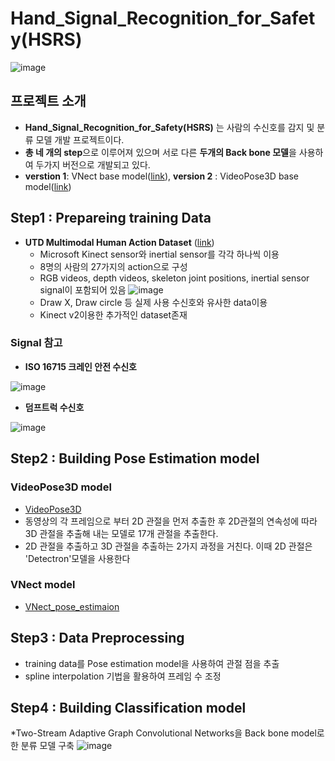 # Hand_Signal_Recognition_for_Safety(HSRS)

![image](https://user-images.githubusercontent.com/39910353/73731602-1dd16380-477c-11ea-952e-12eb50a031dd.png)

## 프로젝트 소개
* **Hand_Signal_Recognition_for_Safety(HSRS)** 는 사람의 수신호를 감지 및 분류 모델 개발 프로젝트이다.
* **총 네 개의 step**으로 이루어져 있으며 서로 다른 **두개의 Back bone 모델**을 사용하여 두가지 버전으로 개발되고 있다.
* **verstion 1**: VNect base model([link](https://github.com/kim-seoyoung/hand_signal_recognition_for_safety/tree/master/vnect)),    **version 2** : VideoPose3D base model([link]())

## Step1 : Prepareing training Data

* **UTD Multimodal Human Action Dataset** ([link](https://personal.utdallas.edu/~kehtar/UTD-MHAD.html))
  - Microsoft Kinect sensor와 inertial sensor를 각각 하나씩 이용
  - 8명의 사람의 27가지의 action으로 구성
  - RGB videos, depth videos, skeleton joint positions, inertial sensor signal이 포함되어 있음
  ![image](https://user-images.githubusercontent.com/39910353/73733880-18761800-4780-11ea-807c-ba61cc2f3e5d.png)
  - Draw X, Draw circle 등 실제 사용 수신호와 유사한 data이용 
  - Kinect v2이용한 추가적인 dataset존재
  
### Signal 참고

* **ISO 16715 크레인 안전 수신호**

![image](https://user-images.githubusercontent.com/39910353/73734042-5c691d00-4780-11ea-844a-cd49c1ceb132.png)

* **덤프트럭 수신호**

![image](https://user-images.githubusercontent.com/39910353/73734074-6a1ea280-4780-11ea-91be-1f5aa6698a03.png)


## Step2 : Building Pose Estimation model

### VideoPose3D model
* [VideoPose3D](https://github.com/facebookresearch/VideoPose3D)
* 동영상의 각 프레임으로 부터 2D 관절을 먼저 추출한 후 2D관절의 연속성에 따라 3D 관절을 추출해 내는 모델로 17개 관절을 추출한다.
* 2D 관절을 추출하고 3D 관절을 추출하는 2가지 과정을 거친다. 이때 2D 관절은 'Detectron'모델을 사용한다


### VNect model
* [VNect_pose_estimaion](https://github.com/kim-seoyoung/bestsafe/tree/master/pose_estimation)





## Step3 : Data Preprocessing

* training data를 Pose estimation model을 사용하여 관절 점을 추출
* spline interpolation 기법을 활용하여 프레임 수 조정


## Step4 : Building Classification model

*Two-Stream Adaptive Graph Convolutional Networks을  Back bone model로한 분류 모델 구축
![image](https://user-images.githubusercontent.com/39910353/73735165-2c227e00-4782-11ea-999e-c882b659b5cd.png)

